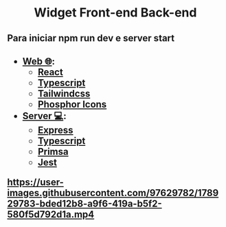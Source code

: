 <h1 align="center"> Widget Front-end Back-end</h1>
<h2>Para iniciar npm run dev e server start<h2/>

- [Web 🌐](./web):
  - [React](https://pt-br.reactjs.org/)
  - [Typescript](https://www.typescriptlang.org/)
  - [Tailwindcss](https://tailwindcss.com/)
  - [Phosphor Icons](https://phosphoricons.com/)
- [Server 💻](./server):
  - [Express](https://expressjs.com/pt-br/)
  - [Typescript](https://www.typescriptlang.org/)
  - [Primsa](https://www.prisma.io/)
  - [Jest](https://jestjs.io/pt-BR/)



https://user-images.githubusercontent.com/97629782/178929783-bded12b8-a9f6-419a-b5f2-580f5d792d1a.mp4

